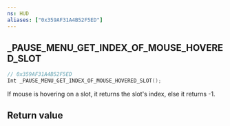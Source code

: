 ```yaml
---
ns: HUD
aliases: ["0x359AF31A4B52F5ED"]
---
```

## _PAUSE_MENU_GET_INDEX_OF_MOUSE_HOVERED_SLOT

```c
// 0x359AF31A4B52F5ED
Int _PAUSE_MENU_GET_INDEX_OF_MOUSE_HOVERED_SLOT();
```

If mouse is hovering on a slot, it returns the slot's index, else it returns -1.

## Return value
